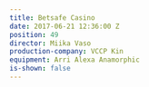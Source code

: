 ```yaml
---
title: Betsafe Casino
date: 2017-06-21 12:36:00 Z
position: 49
director: Miika Vaso
production-company: VCCP Kin
equipment: Arri Alexa Anamorphic
is-shown: false
---
```


